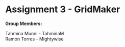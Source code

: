 # Assignment 3 - GridMaker

<b>Group Members:</b>

Tahmina Munni - TahminaM </br>
Ramon Torres - Mightywise </br>
